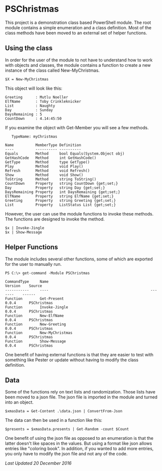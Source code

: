 # PSChristmas

This project is a demonstration class based PowerShell module. The root module contains a simple enumeration and a class definition. Most of the class methods have been moved to an external set of helper functions.

## Using the class
In order for the user of the module to not have to understand how to work with objects and classes, the module contains a function to create a new instance of the class called New-MyChristmas.

```
$X = New-MyChristmas
```

This object will look like this:

```
Greeting      : Mutlu Noeller
ElfName       : Toby Crinkleknicker
List          : Naughty
Day           : Sunday
DaysRemaining : 5
CountDown     : 4.14:45:50
```
If you examine the object with Get-Member you will see a few methods.

```
   TypeName: myChristmas

Name          MemberType Definition                    
----          ---------- ----------                    
Equals        Method     bool Equals(System.Object obj)
GetHashCode   Method     int GetHashCode()             
GetType       Method     type GetType()                
Play          Method     void Play()                   
Refresh       Method     void Refresh()                
Show          Method     void Show()                   
ToString      Method     string ToString()             
CountDown     Property   string CountDown {get;set;}   
Day           Property   string Day {get;set;}         
DaysRemaining Property   int DaysRemaining {get;set;}  
ElfName       Property   string ElfName {get;set;}     
Greeting      Property   string Greeting {get;set;}    
List          Property   ListStatus List {get;set;}    
```

However, the user can use the module functions to invoke these methods. The functions are designed to invoke the method.

```
$x | Invoke-Jingle
$x | Show-Message
```
## Helper Functions

The module includes several other functions, some of which are exported for the user to manually run.

```
PS C:\> get-command -Module PSChristmas

CommandType     Name                                               Version    Source                   
-----------     ----                                               -------    ------                   
Function        Get-Present                                        0.0.4      PSChristmas              
Function        Invoke-Jingle                                      0.0.4      PSChristmas              
Function        New-ElfName                                        0.0.4      PSChristmas              
Function        New-Greeting                                       0.0.4      PSChristmas              
Function        New-MyChristmas                                    0.0.4      PSChristmas              
Function        Show-Message                                       0.0.4      PSChristmas              
```
One benefit of having external functions is that they are easier to test with something like Pester or update without having to modify the class definition.

## Data
Some of the functions rely on text lists and randomization. Those lists have been moved to a json file. The json file is imported in the module and turned into an object.

```
$xmasData = Get-Content .\data.json | ConvertFrom-Json
```
The data can then be used in a function like this:

```
$presents = $xmasData.presents | Get-Random -count $Count
```
One benefit of using the json file as opposed to an enumeration is that the latter doesn't like spaces in the values. But using a format like json allows entries like "coloring book". In addition, if you wanted to add more entries, you only have to modify the json file and not any of the code.

*Last Updated 20 December 2016*